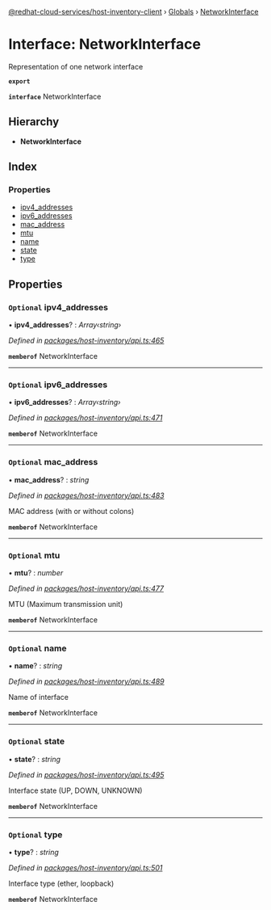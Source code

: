[@redhat-cloud-services/host-inventory-client](../README.md) › [Globals](../globals.md) › [NetworkInterface](networkinterface.md)

# Interface: NetworkInterface

Representation of one network interface

**`export`** 

**`interface`** NetworkInterface

## Hierarchy

* **NetworkInterface**

## Index

### Properties

* [ipv4_addresses](networkinterface.md#optional-ipv4_addresses)
* [ipv6_addresses](networkinterface.md#optional-ipv6_addresses)
* [mac_address](networkinterface.md#optional-mac_address)
* [mtu](networkinterface.md#optional-mtu)
* [name](networkinterface.md#optional-name)
* [state](networkinterface.md#optional-state)
* [type](networkinterface.md#optional-type)

## Properties

### `Optional` ipv4_addresses

• **ipv4_addresses**? : *Array‹string›*

*Defined in [packages/host-inventory/api.ts:465](https://github.com/RedHatInsights/javascript-clients/blob/master/packages/host-inventory/api.ts#L465)*

**`memberof`** NetworkInterface

___

### `Optional` ipv6_addresses

• **ipv6_addresses**? : *Array‹string›*

*Defined in [packages/host-inventory/api.ts:471](https://github.com/RedHatInsights/javascript-clients/blob/master/packages/host-inventory/api.ts#L471)*

**`memberof`** NetworkInterface

___

### `Optional` mac_address

• **mac_address**? : *string*

*Defined in [packages/host-inventory/api.ts:483](https://github.com/RedHatInsights/javascript-clients/blob/master/packages/host-inventory/api.ts#L483)*

MAC address (with or without colons)

**`memberof`** NetworkInterface

___

### `Optional` mtu

• **mtu**? : *number*

*Defined in [packages/host-inventory/api.ts:477](https://github.com/RedHatInsights/javascript-clients/blob/master/packages/host-inventory/api.ts#L477)*

MTU (Maximum transmission unit)

**`memberof`** NetworkInterface

___

### `Optional` name

• **name**? : *string*

*Defined in [packages/host-inventory/api.ts:489](https://github.com/RedHatInsights/javascript-clients/blob/master/packages/host-inventory/api.ts#L489)*

Name of interface

**`memberof`** NetworkInterface

___

### `Optional` state

• **state**? : *string*

*Defined in [packages/host-inventory/api.ts:495](https://github.com/RedHatInsights/javascript-clients/blob/master/packages/host-inventory/api.ts#L495)*

Interface state (UP, DOWN, UNKNOWN)

**`memberof`** NetworkInterface

___

### `Optional` type

• **type**? : *string*

*Defined in [packages/host-inventory/api.ts:501](https://github.com/RedHatInsights/javascript-clients/blob/master/packages/host-inventory/api.ts#L501)*

Interface type (ether, loopback)

**`memberof`** NetworkInterface
